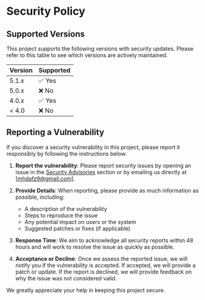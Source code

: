 # Security Policy

## Supported Versions

This project supports the following versions with security updates. Please refer to this table to see which versions are actively maintained.

| Version | Supported          |
| ------- | ------------------ |
| 5.1.x   | :white_check_mark: Yes |
| 5.0.x   | :x: No             |
| 4.0.x   | :white_check_mark: Yes |
| < 4.0   | :x: No             |

## Reporting a Vulnerability

If you discover a security vulnerability in this project, please report it responsibly by following the instructions below:

1. **Report the vulnerability**: Please report security issues by opening an issue in the [Security Advisories](https://github.com/mohammedafzal-beep/Auto-MCQ-Creator-using-Langchain-and-Gemini-API/security/advisories) section or by emailing us directly at [mhdafz9@gmail.com].
   
2. **Provide Details**: When reporting, please provide as much information as possible, including:
   - A description of the vulnerability
   - Steps to reproduce the issue
   - Any potential impact on users or the system
   - Suggested patches or fixes (if applicable)

3. **Response Time**: We aim to acknowledge all security reports within 48 hours and will work to resolve the issue as quickly as possible.

4. **Acceptance or Decline**: Once we assess the reported issue, we will notify you if the vulnerability is accepted. If accepted, we will provide a patch or update. If the report is declined, we will provide feedback on why the issue was not considered valid.

We greatly appreciate your help in keeping this project secure.

